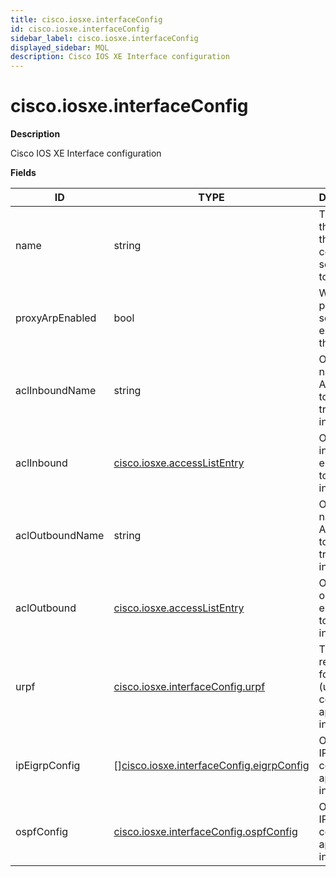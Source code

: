 ```yaml
---
title: cisco.iosxe.interfaceConfig
id: cisco.iosxe.interfaceConfig
sidebar_label: cisco.iosxe.interfaceConfig
displayed_sidebar: MQL
description: Cisco IOS XE Interface configuration
---
```


# cisco.iosxe.interfaceConfig

**Description**

Cisco IOS XE Interface configuration

**Fields**

| ID              | TYPE                                                                                            | DESCRIPTION                                                                        |
| --------------- | ----------------------------------------------------------------------------------------------- | ---------------------------------------------------------------------------------- |
| name            | string                                                                                          | The name of the interface the configuration settings relate to.                    |
| proxyArpEnabled | bool                                                                                            | Whether the proxy ARP service is enabled on the interface.                         |
| aclInboundName  | string                                                                                          | Optional. The name of the ACL applied to incoming traffic on the interface.        |
| aclInbound      | [cisco.iosxe.accessListEntry](cisco.iosxe.accesslistentry.md)                                   | Optional. The inbound ACL entry applied to the interface.                          |
| aclOutboundName | string                                                                                          | Optional. The name of the ACL applied to outgoing traffic on the interface.        |
| aclOutbound     | [cisco.iosxe.accessListEntry](cisco.iosxe.accesslistentry.md)                                   | Optional. The outbound ACL entry applied to the interface.                         |
| urpf            | [cisco.iosxe.interfaceConfig.urpf](cisco.iosxe.interfaceconfig.urpf.md)                         | The unicast reverse path forwarding (uRPF) configuration applied to the interface. |
| ipEigrpConfig   | &#91;&#93;[cisco.iosxe.interfaceConfig.eigrpConfig](cisco.iosxe.interfaceconfig.eigrpconfig.md) | Optional. The IP EIGRP configuration applied to the interface.                     |
| ospfConfig      | [cisco.iosxe.interfaceConfig.ospfConfig](cisco.iosxe.interfaceconfig.ospfconfig.md)             | Optional. The IP OSPF configuration applied to the interface.                      |
